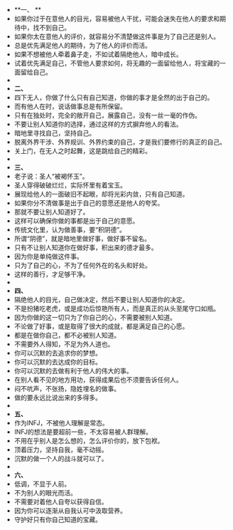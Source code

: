 - **一、
  **
- 如果你过于在意他人的目光，容易被他人干扰，可能会迷失在他人的要求和期待中，找不到自己。
- 如果你太在意他人的评价，就容易分不清楚做这件事是为了自己还是别人。
- 总是优先满足他人的期待，为了他人的评价而活。
- 如果不想被他人牵着鼻子走，不如试着隔绝他人，暗中成长。
- 试着优先满足自己，不管他人要求如何，将无趣的一面留给他人，将宝藏的一面留给自己。
-
- **二、**
- 四下无人，你做了什么只有自己知道，你做的事才是全然的出于自己的。
- 而有他人在时，说话做事总是有所保留。
- 只有在独处时，完全的敞开自己，展露自己，没有一丝一毫的作伪。
- 不要让别人知道你的选择，通过这样的方式摒弃他人的看法。
- 暗地里寻找自己，坚持自己。
- 脱离外界干涉、外界规训、外界约束的自己，才是我们要修行的真正的自己。
- 关上门，在无人之时起舞，这是跳给自己的精彩。
-
- **三、**
- 老子说：圣人“被褐怀玉”。
- 圣人穿得破破烂烂，实际怀里有着宝玉。
- 展现给他人的一面破旧不起眼，却将光彩内敛，只有自己知道。
- 如果你分不清做事是出于自己的意愿还是他人的夸奖。
- 那就不要让别人知道好了。
- 这样可以确保你做的事都是出于自己的意愿。
- 传统文化里，认为做善事，要“积阴德”。
- 所谓“阴德”，就是暗地里做好事，做好事不留名。
- 只有不让别人知道你在做好事，积出来的德才最多。
- 因为你是单纯做这件事。
- 只为了自己的心，不为了任何外在的名头和好处。
- 这样的善行，才足够干净。
-
- **四、**
- 隔绝他人的目光，自己做决定，然后不要让别人知道你的决定。
- 不是扮猪吃老虎，或是成功后惊艳所有人，而是真正的从头至尾守口如瓶。
- 因为你做的这一切只为了你自己的心，不需要被别人知道。
- 不论做了好事，或是取得了很大的成就，都是满足自己的心愿。
- 都是在做你自己，都不必被别人知道。
- 不需要外人得知，不足为外人道也。
- 你可以沉默的去追求你的梦想。
- 你可以沉默的去达成你的目标。
- 你可以沉默的去做有利于他人的伟大的事。
- 在别人看不见的地方用功，获得成果后也不须要告诉任何人。
- 闷不吭声，不张扬，隐姓埋名的做事。
- 做的要永远比说出来的多得多。
-
- **五、**
- 作为INFJ，不被他人理解是常态。
- INFJ的想法是要超前一些，不太容易被人群理解。
- 不用在乎别人是怎么想的，怎么评价你的，放下包袱。
- 顶着压力，坚持自我，毫不动摇。
- 沉默的做一个人的战斗就可以了。
-
- **六、**
- 低调，不显于人前。
- 不为别人的眼光而活。
- 不需要对着他人自夸以获得自信。
- 因为你可以逐渐从自我认可中汲取营养。
- 守护好只有你自己知道的宝藏。